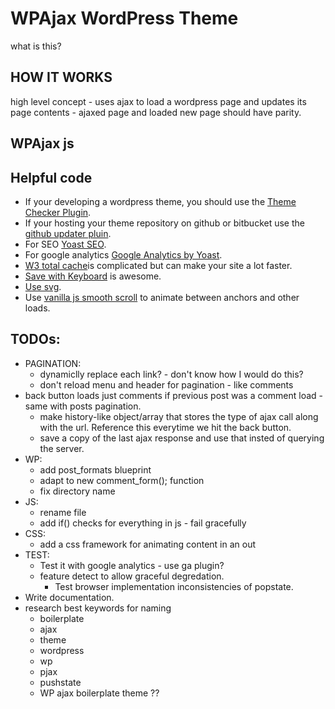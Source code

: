 #  WPAjax WordPress Theme
what is this?

## HOW IT WORKS
high level concept - uses ajax to load a wordpress page and updates its page contents - ajaxed page and loaded new page should have parity.

## WPAjax js



## Helpful code
- If your developing a wordpress theme, you should use the [Theme Checker Plugin](https://wordpress.org/plugins/theme-check/).
- If your hosting your theme repository on github or bitbucket use the [github updater pluin](https://github.com/afragen/github-updater).
- For SEO [Yoast SEO](https://wordpress.org/plugins/wordpress-seo/).
- For google analytics [Google Analytics by Yoast](https://wordpress.org/plugins/google-analytics-for-wordpress/).
- [W3 total cache](https://wordpress.org/plugins/w3-total-cache/)is complicated but can make your site a lot faster.
- [Save with Keyboard](https://wordpress.org/plugins/save-with-keyboard/) is awesome.
- [Use svg](https://wordpress.org/plugins/svg-support/).
- Use [vanilla js smooth scroll](https://github.com/cferdinandi/smooth-scroll/) to animate between anchors and other loads. 

## TODOs:
- PAGINATION: 
    + dynamiclly replace each link? - don't know how I would do this?
    + don't reload menu and header for pagination - like comments
- back button loads just comments if previous post was a comment load - same with posts pagination.
    + make history-like object/array that stores the type of ajax call along with the url. Reference this everytime we hit the back button.
    + save a copy of the last ajax response and use that insted of querying the server.
- WP:
    + add post_formats blueprint
    + adapt to new comment_form(); function
    + fix directory name
- JS:
    + rename file
    + add if() checks for everything in js - fail gracefully
- CSS:
    + add a css framework for animating content in an out
- TEST:
    + Test it with google analytics - use ga plugin?
    + feature detect to allow graceful degredation.
        * Test browser implementation inconsistencies of popstate.
- Write documentation.
- research best keywords for naming
    + boilerplate
    + ajax
    + theme
    + wordpress
    + wp
    + pjax
    + pushstate
    + WP ajax boilerplate theme ??
